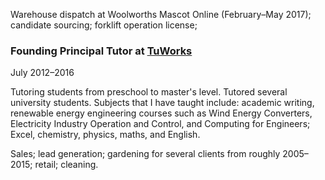 Warehouse dispatch at Woolworths Mascot Online (February–May 2017); candidate sourcing; forklift operation license; 

### Founding Principal Tutor at [TuWorks](https://tuworks.co/)

July 2012–2016

Tutoring students from preschool to master's level. Tutored several university students. Subjects that I have taught include: academic writing, renewable energy engineering courses such as Wind Energy Converters, Electricity Industry Operation and Control, and Computing for Engineers; Excel, chemistry, physics, maths, and English.

Sales; lead generation; gardening for several clients from roughly 2005–2015; retail; cleaning.
